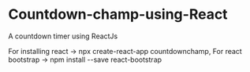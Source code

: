 # Countdown-champ-using-React
A countdown timer using ReactJs
 
 
 For installing react -> npx create-react-app countdownchamp,
 For react bootstrap -> npm install --save react-bootstrap
